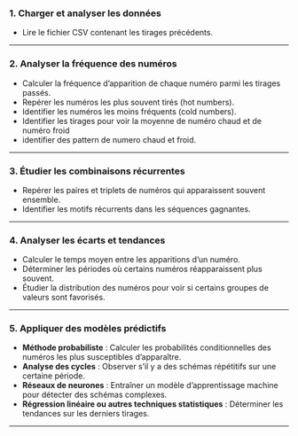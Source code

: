 ### 1. Charger et analyser les données

- Lire le fichier CSV contenant les tirages précédents.

---

### **2. Analyser la fréquence des numéros**
- Calculer la fréquence d’apparition de chaque numéro parmi les tirages passés.
- Repérer les numéros les plus souvent tirés (hot numbers).
- Identifier les numéros les moins fréquents (cold numbers).
- Identifier les tirages pour voir la moyenne de numéro chaud et de numéro froid
- identifier des pattern de numero chaud et froid.

---

### **3. Étudier les combinaisons récurrentes**

- Repérer les paires et triplets de numéros qui apparaissent souvent ensemble.
- Identifier les motifs récurrents dans les séquences gagnantes.

---

### **4. Analyser les écarts et tendances**

- Calculer le temps moyen entre les apparitions d’un numéro.
- Déterminer les périodes où certains numéros réapparaissent plus souvent.
- Étudier la distribution des numéros pour voir si certains groupes de valeurs sont favorisés.

---

### **5. Appliquer des modèles prédictifs**

- **Méthode probabiliste** : Calculer les probabilités conditionnelles des numéros les plus susceptibles d’apparaître.
- **Analyse des cycles** : Observer s’il y a des schémas répétitifs sur une certaine période.
- **Réseaux de neurones** : Entraîner un modèle d’apprentissage machine pour détecter des schémas complexes.
- **Régression linéaire ou autres techniques statistiques** : Déterminer les tendances sur les derniers tirages.

---


